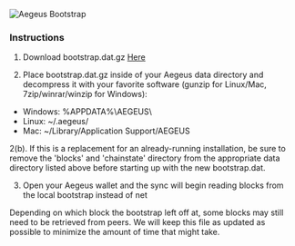 ![Aegeus Bootstrap](https://ipfs.io/ipfs/QmZnyYCh7TRNgN4wZBFiYPzbptiLCzAZckiV3nC1CRtqcK)

### Instructions

1. Download bootstrap.dat.gz <a href="https://github.com/AegeusCoin/bootstrap/raw/master/bootstrap.dat.gz">Here</a>

2. Place bootstrap.dat.gz inside of your Aegeus data directory and decompress it with your favorite software (gunzip for Linux/Mac, 7zip/winrar/winzip for Windows):
 - Windows: %APPDATA%\AEGEUS\
 - Linux: ~/.aegeus/
 - Mac: ~/Library/Application Support/AEGEUS

2(b). If this is a replacement for an already-running installation, be sure to remove the 'blocks' and 'chainstate' directory from the appropriate data directory listed above before starting up with the new bootstrap.dat.

3. Open your Aegeus wallet and the sync will begin reading blocks from the local bootstrap instead of net

Depending on which block the bootstrap left off at, some blocks may still need to be retrieved from peers.  We will keep this file as updated as possible to minimize the amount of time that might take.

